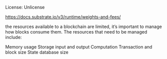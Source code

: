 License: Unlicense

https://docs.substrate.io/v3/runtime/weights-and-fees/

the resources available to a blockchain are limited, it’s important to manage how blocks consume them.
The resources that need to be managed include:

Memory usage
Storage input and output
Computation
Transaction and block size
State database size
